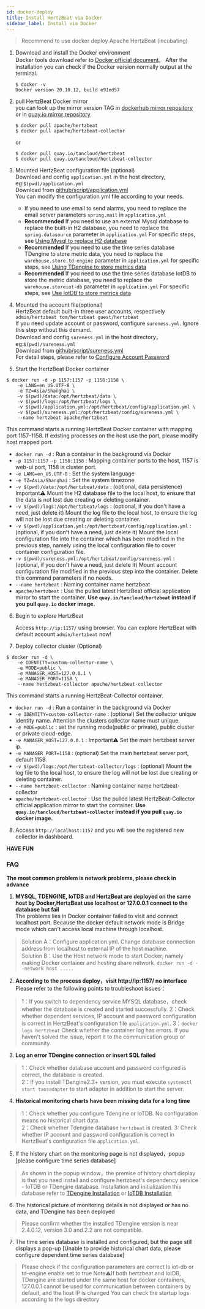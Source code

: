 ```yaml
---
id: docker-deploy  
title: Install HertzBeat via Docker   
sidebar_label: Install via Docker
---
```


> Recommend to use docker deploy Apache HertzBeat (incubating)

1. Download and install the Docker environment   
   Docker tools download refer to [Docker official document](https://docs.docker.com/get-docker/)。
   After the installation you can check if the Docker version normally output at the terminal.

   ```
   $ docker -v
   Docker version 20.10.12, build e91ed57
   ```
2. pull HertzBeat Docker mirror  
   you can look up the mirror version TAG in [dockerhub mirror repository](https://hub.docker.com/r/apache/hertzbeat/tags)  
   or in [quay.io mirror repository](https://quay.io/repository/apache/hertzbeat)

   ```shell
   $ docker pull apache/hertzbeat   
   $ docker pull apache/hertzbeat-collector       
   ```

   or

   ```shell
   $ docker pull quay.io/tancloud/hertzbeat
   $ docker pull quay.io/tancloud/hertzbeat-collector
   ```
3. Mounted HertzBeat configuration file (optional)    
   Download and config `application.yml` in the host directory, eg:`$(pwd)/application.yml`    
   Download from [github/script/application.yml](https://github.com/apache/hertzbeat/raw/master/script/application.yml)        
   You can modify the configuration yml file according to your needs.
   - If you need to use email to send alarms, you need to replace the email server parameters `spring.mail` in `application.yml`
   - **Recommended** If you need to use an external Mysql database to replace the built-in H2 database, you need to replace the `spring.datasource` parameter in `application.yml` For specific steps, see [Using Mysql to replace H2 database](mysql-change)
   - **Recommended** If you need to use the time series database TDengine to store metric data, you need to replace the `warehouse.store.td-engine` parameter in `application.yml` for specific steps, see [Using TDengine to store metrics data](tdengine-init)
   - **Recommended** If you need to use the time series database IotDB to store the metric database, you need to replace the `warehouse.storeiot-db` parameter in `application.yml` For specific steps, see [Use IotDB to store metrics data](iotdb-init)
4. Mounted the account file(optional)           
   HertzBeat default built-in three user accounts, respectively `admin/hertzbeat tom/hertzbeat guest/hertzbeat`       
   If you need update account or password, configure `sureness.yml`. Ignore this step without this demand.    
   Download and config `sureness.yml` in the host directory，eg:`$(pwd)/sureness.yml`    
   Download from [github/script/sureness.yml](https://github.com/apache/hertzbeat/raw/master/script/sureness.yml)       
   For detail steps, please refer to [Configure Account Password](account-modify)
5. Start the HertzBeat Docker container

```shell
$ docker run -d -p 1157:1157 -p 1158:1158 \
    -e LANG=en_US.UTF-8 \
    -e TZ=Asia/Shanghai \
    -v $(pwd)/data:/opt/hertzbeat/data \
    -v $(pwd)/logs:/opt/hertzbeat/logs \
    -v $(pwd)/application.yml:/opt/hertzbeat/config/application.yml \
    -v $(pwd)/sureness.yml:/opt/hertzbeat/config/sureness.yml \
    --name hertzbeat apache/hertzbeat
```

This command starts a running HertzBeat Docker container with mapping port 1157-1158. If existing processes on the host use the port, please modify host mapped port.  
- `docker run -d` : Run a container in the background via Docker
- `-p 1157:1157 -p 1158:1158`  : Mapping container ports to the host, 1157 is web-ui port, 1158 is cluster port.
- `-e LANG=en_US.UTF-8`  : Set the system language
- `-e TZ=Asia/Shanghai` : Set the system timezone
- `-v $(pwd)/data:/opt/hertzbeat/data` : (optional, data persistence) Important⚠️ Mount the H2 database file to the local host, to ensure that the data is not lost due creating or deleting container.  
- `-v $(pwd)/logs:/opt/hertzbeat/logs` : (optional, if you don't have a need, just delete it) Mount the log file to the local host, to ensure the log will not be lost due creating or deleting container.
- `-v $(pwd)/application.yml:/opt/hertzbeat/config/application.yml`  : (optional, if you don't have a need, just delete it) Mount the local configuration file into the container which has been modified in the previous step, namely using the local configuration file to cover container configuration file.    
- `-v $(pwd)/sureness.yml:/opt/hertzbeat/config/sureness.yml`  : (optional, if you don't have a need, just delete it) Mount account configuration file modified in the previous step into the container. Delete this command parameters if no needs.  
- `--name hertzbeat` : Naming container name hertzbeat
- `apache/hertzbeat` : Use the pulled latest HertzBeat official application mirror to start the container. **Use `quay.io/tancloud/hertzbeat` instead if you pull `quay.io` docker image.**

6. Begin to explore HertzBeat

   Access `http://ip:1157/` using browser. You can explore HertzBeat with default account `admin/hertzbeat` now!

7. Deploy collector cluster (Optional)

```shell
$ docker run -d \
    -e IDENTITY=custom-collector-name \
    -e MODE=public \
    -e MANAGER_HOST=127.0.0.1 \
    -e MANAGER_PORT=1158 \
    --name hertzbeat-collector apache/hertzbeat-collector
```

This command starts a running HertzBeat-Collector container.
- `docker run -d` : Run a container in the background via Docker
- `-e IDENTITY=custom-collector-name`  : (optional) Set the collector unique identity name. Attention the clusters collector name must unique.
- `-e MODE=public` : set the running mode(public or private), public cluster or private cloud-edge.
- `-e MANAGER_HOST=127.0.0.1` : Important⚠️ Set the main hertzbeat server ip.
- `-e MANAGER_PORT=1158` :  (optional) Set the main hertzbeat server port, default 1158.
- `-v $(pwd)/logs:/opt/hertzbeat-collector/logs` : (optional) Mount the log file to the local host, to ensure the log will not be lost due creating or deleting container.
- `--name hertzbeat-collector` : Naming container name hertzbeat-collector
- `apache/hertzbeat-collector` : Use the pulled latest HertzBeat-Collector official application mirror to start the container. **Use `quay.io/tancloud/hertzbeat-collector` instead if you pull `quay.io` docker image.**

8. Access `http://localhost:1157` and you will see the registered new collector in dashboard.

**HAVE FUN**

### FAQ

**The most common problem is network problems, please check in advance**

1. **MYSQL, TDENGINE, IoTDB and HertzBeat are deployed on the same host by Docker,HertzBeat use localhost or 127.0.0.1 connect to the database but fail**     
   The problems lies in Docker container failed to visit and connect localhost port. Because the docker default network mode is Bridge mode which can't access local machine through localhost.

> Solution A：Configure application.yml. Change database connection address from localhost to external IP of the host machine.     
> Solution B：Use the Host network mode to start Docker, namely making Docker container and hosting share network. `docker run -d --network host .....`

2. **According to the process deploy，visit http://ip:1157/ no interface**   
   Please refer to the following points to troubleshoot issues：

> 1：If you switch to dependency service MYSQL database，check whether the database is created and started successfully.
> 2：Check whether dependent services, IP account and password configuration is correct in HertzBeat's configuration file `application.yml`.
> 3：`docker logs hertzbeat` Check whether the container log has errors. If you haven't solved the issue, report it to the communication group or community.

3. **Log an error TDengine connection or insert SQL failed**

> 1：Check whether database account and password configured is correct, the database is created.   
> 2：If you install TDengine2.3+ version, you must execute `systemctl start taosadapter` to start adapter in addition to start the server.

4. **Historical monitoring charts have been missing data for a long time**

> 1：Check whether you configure Tdengine or IoTDB. No configuration means no historical chart data.  
> 2：Check whether Tdengine database `hertzbeat` is created.
> 3: Check whether IP account and password configuration is correct in HertzBeat's configuration file `application.yml`.

5. If the history chart on the monitoring page is not displayed，popup [please configure time series database]

> As shown in the popup window，the premise of history chart display is that you need install and configure hertzbeat's dependency service - IoTDB or TDengine database.
> Installation and initialization this database refer to [TDengine Installation](tdengine-init) or [IoTDB Installation](iotdb-init)

6. The historical picture of monitoring details is not displayed or has no data, and TDengine has been deployed

> Please confirm whether the installed TDengine version is near 2.4.0.12, version 3.0 and 2.2 are not compatible.

7. The time series database is installed and configured, but the page still displays a pop-up [Unable to provide historical chart data, please configure dependent time series database]

> Please check if the configuration parameters are correct
> Is iot-db or td-engine enable set to true
> Note⚠️If both hertzbeat and IotDB, TDengine are started under the same host for docker containers, 127.0.0.1 cannot be used for communication between containers by default, and the host IP is changed
> You can check the startup logs according to the logs directory

